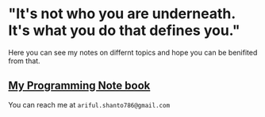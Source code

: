 # "It's not who you are underneath. It's what you do that defines you."

Here you can see my notes on differnt topics and hope you can be benifited from that.

## [My Programming Note book](https://­codermehraj.github.io­/MehrajNotes/)


You can reach me at `ariful.shanto786@gmail.c­om`
